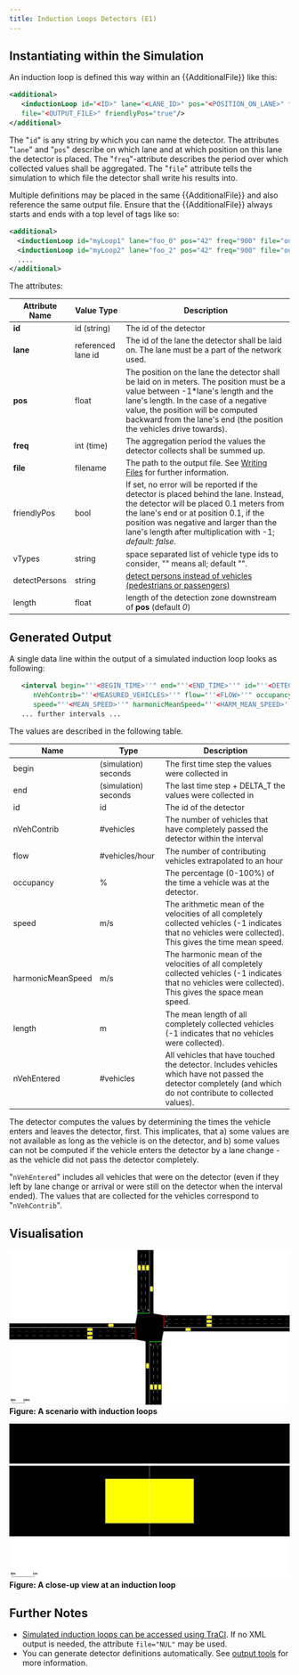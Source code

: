 ```yaml
---
title: Induction Loops Detectors (E1)
---
```


## Instantiating within the Simulation

An induction loop is defined this way within an {{AdditionalFile}} like this:

```xml
<additional>
   <inductionLoop id="<ID>" lane="<LANE_ID>" pos="<POSITION_ON_LANE>" freq="<AGGREGATION_TIME>"
   file="<OUTPUT_FILE>" friendlyPos="true"/>
</additional>
```

The "`id`" is any string by which you can name
the detector. The attributes "`lane`" and
"`pos`" describe on which lane and at which
position on this lane the detector is placed. The
"`freq`"-attribute describes the period over
which collected values shall be aggregated. The
"`file`" attribute tells the simulation to
which file the detector shall write his results into.

Multiple definitions may be placed in the same {{AdditionalFile}} and also reference the
same output file. Ensure that the {{AdditionalFile}} always starts and ends with a top
level of tags like so:

```xml
<additional>
  <inductionLoop id="myLoop1" lane="foo_0" pos="42" freq="900" file="out.xml"/>
  <inductionLoop id="myLoop2" lane="foo_2" pos="42" freq="900" file="out.xml"/>
  ....
</additional>
```

The attributes:

| Attribute Name | Value Type         | Description                                                               |
| -------------- | ------------------ | -------------------------------------------------------------------------------------- |
| **id**         | id (string)        | The id of the detector                                                                      |
| **lane**       | referenced lane id | The id of the lane the detector shall be laid on. The lane must be a part of the network used.           |
| **pos**        | float              | The position on the lane the detector shall be laid on in meters. The position must be a value between -1\*lane's length and the lane's length. In the case of a negative value, the position will be computed backward from the lane's end (the position the vehicles drive towards). |
| **freq**       | int (time)         | The aggregation period the values the detector collects shall be summed up.                         |
| **file**       | filename           | The path to the output file. See [Writing Files](../../Basics/Using_the_Command_Line_Applications.md#writing_files) for further information.                                                                                                                                         |
| friendlyPos    | bool     | If set, no error will be reported if the detector is placed behind the lane. Instead, the detector will be placed 0.1 meters from the lane's end or at position 0.1, if the position was negative and larger than the lane's length after multiplication with -1; *default: false*.    |
| vTypes         | string   | space separated list of vehicle type ids to consider, "" means all; default "".                       |
| detectPersons  | string   | [detect persons instead of vehicles (pedestrians or passengers)](../Pedestrians.md#detectors_for_pedestrians)  |
| length         | float    | length of the detection zone downstream of **pos** (default *0*)                       |

## Generated Output

A single data line within the output of a simulated induction loop looks
as following:

```xml
   <interval begin="''<BEGIN_TIME>''" end="''<END_TIME>''" id="''<DETECTOR_ID>''" \
      nVehContrib="''<MEASURED_VEHICLES>''" flow="''<FLOW>''" occupancy="''<OCCUPANCY>''" \
      speed="''<MEAN_SPEED>''" harmonicMeanSpeed="''<HARM_MEAN_SPEED>''" length="''<MEAN_LENGTH>''" nVehEntered="''<ENTERED_VEHICLES>''"/>
   ... further intervals ...
```

The values are described in the following table.

| Name              | Type                 | Description                                                        |
| ----------------- | -------------------- | -------------------------------------------------------------------------------------- |
| begin             | (simulation) seconds | The first time step the values were collected in                       |
| end               | (simulation) seconds | The last time step + DELTA_T the values were collected in               |
| id                | id                   | The id of the detector                                                  |
| nVehContrib       | \#vehicles           | The number of vehicles that have completely passed the detector within the interval               |
| flow              | \#vehicles/hour      | The number of contributing vehicles extrapolated to an hour                    |
| occupancy         | %                    | The percentage (0-100%) of the time a vehicle was at the detector.               |
| speed             | m/s                  | The arithmetic mean of the velocities of all completely collected vehicles (-1 indicates that no vehicles were collected). This gives the time mean speed.      |
| harmonicMeanSpeed | m/s                  | The harmonic mean of the velocities of all completely collected vehicles (-1 indicates that no vehicles were collected). This gives the space mean speed.       |
| length            | m                    | The mean length of all completely collected vehicles (-1 indicates that no vehicles were collected).          |
| nVehEntered       | \#vehicles           | All vehicles that have touched the detector. Includes vehicles which have not passed the detector completely (and which do not contribute to collected values). |

The detector computes the values by determining the times the vehicle
enters and leaves the detector, first. This implicates, that a) some
values are not available as long as the vehicle is on the detector, and
b) some values can not be computed if the vehicle enters the detector by
a lane change - as the vehicle did not pass the detector completely.

"`nVehEntered`" includes all vehicles that
were on the detector (even if they left by lane change or arrival or
were still on the detector when the interval ended). The values that are
collected for the vehicles correspond to
"`nVehContrib`".

## Visualisation

![induction_loops.svg](../../images/Induction_loops.svg "induction_loops.svg")
**Figure: A scenario with induction loops**

![induction_loop_closeup.svg](../../images/Induction_loop_closeup.svg
"induction_loop_closeup.svg") **Figure: A close-up view at an induction
loop**

## Further Notes

- [Simulated induction loops can be accessed using
  TraCI](../../TraCI/Induction_Loop_Value_Retrieval.md). If no XML output is
  needed, the attribute `file="NUL"` may be used.
- You can generate detector definitions automatically. See [output
  tools](../../Tools/Output.md) for more information.
